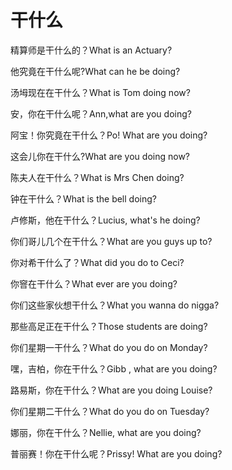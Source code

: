 # 干什么

<p><span class="chinese">精算师是干什么的？</span><span class="english">What is an Actuary?</span></p>

<p><span class="chinese">他究竟在干什么呢?</span><span class="english">What can he be doing?</span></p>

<p><span class="chinese">汤坶现在在干什么？</span><span class="english">What is Tom doing now?</span></p>

<p><span class="chinese">安，你在干什么呢？</span><span class="english">Ann,what are you doing?</span></p>

<p><span class="chinese">阿宝！你究竟在干什么？</span><span class="english">Po! What are you doing?</span></p>

<p><span class="chinese">这会儿你在干什么?</span><span class="english">What are you doing now?</span></p>

<p><span class="chinese">陈夫人在干什么？</span><span class="english">What is Mrs Chen doing?</span></p>

<p><span class="chinese">钟在干什么？</span><span class="english">What is the bell doing?</span></p>

<p><span class="chinese">卢修斯，他在干什么？</span><span class="english">Lucius, what's he doing?</span></p>

<p><span class="chinese">你们哥儿几个在干什么？</span><span class="english">What are you guys up to?</span></p>

<p><span class="chinese">你对希干什么了？</span><span class="english">What did you do to Ceci?</span></p>

<p><span class="chinese">你窨在干什么？</span><span class="english">What ever are you doing?</span></p>

<p><span class="chinese">你们这些家伙想干什么？</span><span class="english">What you wanna do nigga?</span></p>

<p><span class="chinese">那些高足正在干什么？</span><span class="english">Those students are doing?</span></p>

<p><span class="chinese">你们星期一干什么？</span><span class="english">What do you do on Monday?</span></p>

<p><span class="chinese">嘿，吉柏，你在干什么？</span><span class="english">Gibb , what are you doing?</span></p>

<p><span class="chinese">路易斯，你在干什么？</span><span class="english">What are you doing Louise?</span></p>

<p><span class="chinese">你们星期二干什么？</span><span class="english">What do you do on Tuesday?</span></p>

<p><span class="chinese">娜丽，你在干什么？</span><span class="english">Nellie, what are you doing?</span></p>

<p><span class="chinese">普丽赛！你在干什么呢？</span><span class="english">Prissy! What are you doing?</span></p>

